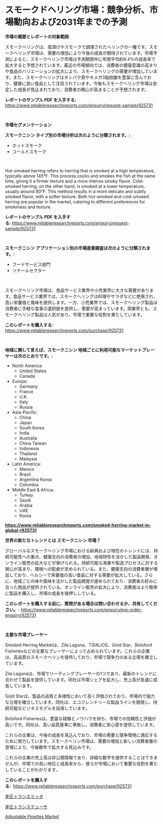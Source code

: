 <p><h1>スモークドヘリング市場：競争分析、市場動向および2031年までの予測</h1></p><p><strong>市場の概要とレポートの対象範囲</strong></p>
<p><p>スモークヘリングは、塩漬けやスモークで調理されたヘリングの一種です。スモークヘリング市場は、需要の増加により今後の成長が期待されています。市場予測によると、スモークヘリング市場は予測期間中に年間平均約6.4%の成長率で拡大すると予想されています。最近の市場傾向では、消費者の健康意識の高まりや食品のバリエーションの拡大により、スモークヘリングの需要が増加しています。また、スモークヘリングはタンパク質やオメガ3脂肪酸を豊富に含んでおり、健康に良い食品として注目されています。今後もスモークヘリング市場は安定した成長が見込まれており、消費者の関心が高まることが予想されます。</p></p>
<p><strong>レポートのサンプル PDF を入手する:</strong> <a href="https://www.reliableresearchreports.com/enquiry/request-sample/925731">https://www.reliableresearchreports.com/enquiry/request-sample/925731</a></p>
<p>&nbsp;</p>
<p><strong>市場セグメンテーション</strong></p>
<p><strong>スモークニシン タイプ別の市場分析は次のように分類されます。:</strong></p>
<p><ul><li>ホットスモーク</li><li>コールドスモーク</li></ul></p>
<p>&nbsp;</p>
<p><p>Hot-smoked herring refers to herring that is smoked at a high temperature, typically above 145°F. This process cooks and smokes the fish at the same time, giving it a firmer texture and a more intense smoky flavor. Cold-smoked herring, on the other hand, is smoked at a lower temperature, usually around 80°F. This method results in a more delicate and subtly smoked flavor, with a softer texture. Both hot-smoked and cold-smoked herring are popular in the market, catering to different preferences for smokiness and texture.</p></p>
<p><strong>レポートのサンプル PDF を入手する:</strong>&nbsp;<a href="https://www.reliableresearchreports.com/enquiry/request-sample/925731">https://www.reliableresearchreports.com/enquiry/request-sample/925731</a></p>
<p>&nbsp;</p>
<p><strong> スモークニシン アプリケーション別の市場産業調査は次のように分類されます。:</strong></p>
<p><ul><li>フードサービス部門</li><li>リテールセクター</li></ul></p>
<p>&nbsp;</p>
<p><p>スモークヘリング市場は、食品サービス業界や小売業界に大きな需要があります。食品サービス業界では、スモークヘリングは料理やサラダなどに使用され、高い栄養価と風味を提供します。一方、小売業界では、スモークヘリング製品は消費者に手軽な食事の選択肢を提供し、需要が高まっています。両業界とも、スモークヘリング製品は人気があり、市場で重要な役割を果たしています。</p></p>
<p><strong>このレポートを購入する:</strong>&nbsp; <a href="https://www.reliableresearchreports.com/purchase/925731">https://www.reliableresearchreports.com/purchase/925731</a></p>
<p>&nbsp;</p>
<p><strong>地域に関して言えば、スモークニシン 地域ごとに利用可能なマーケットプレーヤーは次のとおりです。:</strong></p>
<p><ul>
    <li>
        North America:
        <ul>
            <li>United States</li>
            <li>Canada</li>
        </ul>
    </li>
    <li>
        Europe:
        <ul>
            <li>Germany</li>
            <li>France</li>
            <li>U.K.</li>
            <li>Italy</li>
            <li>Russia</li>
        </ul>
    </li>
    <li>
        Asia-Pacific:
        <ul>
            <li>China</li>
            <li>Japan</li>
            <li>South Korea</li>
            <li>India</li>
            <li>Australia</li>
            <li>China Taiwan</li>
            <li>Indonesia</li>
            <li>Thailand</li>
            <li>Malaysia</li>
        </ul>
    </li>
    <li>
        Latin America:
        <ul>
            <li>Mexico</li>
            <li>Brazil</li>
            <li>Argentina Korea</li>
            <li>Colombia</li>
        </ul>
    </li>
    <li>
        Middle East & Africa:
        <ul>
            <li>Turkey</li>
            <li>Saudi</li>
            <li>Arabia</li>
            <li>UAE</li>
            <li>Korea</li>
        </ul>
    </li>
    </ul></p>
<p><strong><a href="https://www.reliableresearchreports.com/smoked-herring-market-in-global-r925731">https://www.reliableresearchreports.com/smoked-herring-market-in-global-r925731</a></strong>&nbsp;</p>
<p><strong>世界の新たなトレンドとは スモークニシン 市場？</strong></p>
<p><p>グローバルなスモークヘリング市場における新興および現在のトレンドには、持続可能性への重点、健康志向の消費者の増加、地域特性を活かした製品開発、オンライン販売の拡大などが挙げられる。持続可能な漁業や製造プロセスに対する関心が高まり、環境への配慮が求められている。また、健康志向の消費者層が増加しており、ヘルシーで栄養価の高い食品に対する需要が拡大している。さらに、地域ごとの味や風味を活かした製品開発が進められており、消費者の好みに合った商品が提供されている。オンライン販売の拡大により、消費者はより簡単に製品を購入し、市場の成長を後押ししている。</p></p>
<p><strong>このレポートを購入する前に、質問がある場合は問い合わせるか、共有してください。</strong>- <a href="https://www.reliableresearchreports.com/enquiry/pre-order-enquiry/925731">https://www.reliableresearchreports.com/enquiry/pre-order-enquiry/925731</a></p>
<p>&nbsp;</p>
<p><strong>主要な市場プレーヤー</strong></p>
<p><p>Smoked Herring Marketは、Zila Laguna、TSIALIOS、Gold Star、Botsford Fisheriesなどの主要なプレーヤーによって占められています。これらの企業は、高品質のスモークヘリンを提供しており、市場で競争力のある立場を確立しています。</p><p>Zila Lagunaは、市場でリーディングプレーヤーの1つであり、最新のトレンドに合わせて製品を提供しています。同社は市場シェアを拡大し、売上高が急速に成長しています。</p><p>Gold Starは、製品の品質と多様性において高く評価されており、市場内で強力な立場を確立しています。同社は、エコフレンドリーな製品ラインを開発し、持続可能なビジネスモデルを採用しています。</p><p>Botsford Fisheriesは、豊富な経験とノウハウを持ち、市場での信頼性と評価が高いです。同社は、高い品質基準に準拠し、消費者に安心感を提供しています。</p><p>これらの企業は、今後の成長を見込んでおり、市場の需要と競争環境に適応するために努力しています。スモークヘリン市場は、需要の増加と新しい消費者層の登場により、今後数年で拡大する見込みです。</p><p>これらの企業の売上高は非公開情報であり、詳細な数字を提供することはできませんが、市場での高い地位と成長率から、彼らが市場において重要な役割を果たしていることがわかります。</p></p>
<p><strong>このレポートを購入する:</strong>&nbsp;&nbsp;<a href="https://www.reliableresearchreports.com/purchase/925731">https://www.reliableresearchreports.com/purchase/925731</a></p>
<p><p><a href="https://github.com/vtbvgl20191192/Market-Research-Report-List-1/blob/main/206681235068.md">差圧トランスミッタ</a></p><p><a href="https://github.com/avwofrml53535/Market-Research-Report-List-1/blob/main/664309535067.md">差圧トランスデューサ</a></p><p><a href="https://github.com/mbisetmhermsr/Market-Research-Report-List-2/blob/main/adjustable-pipettes-market.md">Adjustable Pipettes Market</a></p></p>